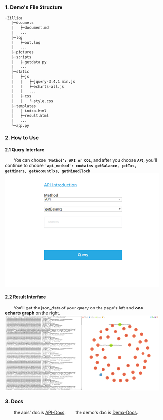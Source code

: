 ### 1. Demo's File Structure
```
─Zilliqa
   ├─documets
   |   ├─document.md
   |   ...
   ├─log
   |   ├─out.log
   |   ...
   ├─pictures
   ├─scripts
   |   ├─getdata.py
   |   ...
   ├─static
   │   ├─js
   |   |   ├─jquery-3.4.1.min.js
   |   |   ├─echarts-all.js   
   |   |   ...
   │   ├─css
   |   |   └─style.css
   ├─templates
   │   ├─index.html
   │   ├─result.html
   |   ...
   └─app.py
```
### 2. How to Use
#### 2.1 Query Interface
&emsp;&emsp;You can choose **```'Method': API or CQL```**, and after you choose **```API```**, you'll continue to choose **```'api_method': contains getBalance, getTxs, getMiners, getAccountTxs, getMinedBlock```**
![picture1.query](pictures/index.png)
#### 2.2 Result Interface
&emsp;&emsp;You'll get the json_data of your query  on the page's left and **one echarts graph** on the right.
![picture2.result](pictures/result.png)

### 3. Docs
&emsp;&emsp;the apis' doc is [API-Docs](documents/apis.md).
&emsp;&emsp;the demo's doc is [Demo-Docs](documents/document.md).